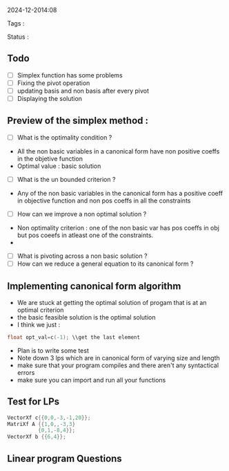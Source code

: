 2024-12-2014:08

Tags :

Status : 

## Todo
- [ ] Simplex function has some problems
- [ ] Fixing the pivot operation
- [ ] updating basis and non basis after every pivot
- [ ] Displaying the solution

## Preview of the simplex method : 

- [ ] What is the optimality condition ? 
- All the non basic variables in a canonical form have non positive coeffs in the objetive function
- Optimal value : basic solution
- [ ] What is the un bounded criterion ? 
- Any of the non basic variables in the canonical form has a positive coeff in objective function and non pos coeffs in all the constraints 
- [ ] How can we improve a non optimal solution ? 
- Non optimality criterion : one of the non basic var has pos coeffs in obj but pos coeefs in atleast one of the constraints.
- 
- [ ] What is pivoting across a non basic solution ? 
- [ ] How can we reduce a general equation to its canonical form ? 

## Implementing canonical form algorithm 
- We are stuck at getting the optimal solution of progam that is at an optimal criterion
- the basic feasible solution is the optimal solution 
- I think we just : 
```cpp
float opt_val=c(-1); \\get the last element
```
- Plan is to write some test
- Note down 3 lps which are in canonical form of varying size and length
- make sure that your program compiles and there aren't any syntactical errors 
- make sure you can import and run all your functions 

## Test for LPs
```cpp
VectorXf c{{0,0,-3,-1,20}};
MatriXf A {{1,0,,-3,3}
		  {0,1,-8,4}};
VectorXf b {{6,4}};
```
## Linear program Questions